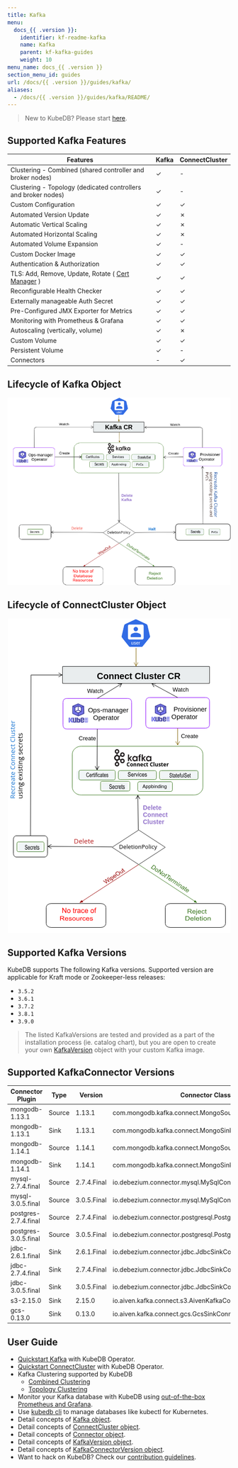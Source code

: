 ```yaml
---
title: Kafka
menu:
  docs_{{ .version }}:
    identifier: kf-readme-kafka
    name: Kafka
    parent: kf-kafka-guides
    weight: 10
menu_name: docs_{{ .version }}
section_menu_id: guides
url: /docs/{{ .version }}/guides/kafka/
aliases:
  - /docs/{{ .version }}/guides/kafka/README/
---
```


> New to KubeDB? Please start [here](/docs/README.md).

## Supported Kafka Features

| Features                                                                           | Kafka    | ConnectCluster |
|------------------------------------------------------------------------------------|----------|----------------|
| Clustering - Combined (shared controller and broker nodes)                         | &#10003; | &#45;          |
| Clustering - Topology (dedicated controllers and broker nodes)                     | &#10003; | &#45;          |
| Custom Configuration                                                               | &#10003; | &#10003;       |
| Automated Version Update                                                           | &#10003; | &#10007;       |
| Automatic Vertical Scaling                                                         | &#10003; | &#10007;       |
| Automated Horizontal Scaling                                                       | &#10003; | &#10007;       |
| Automated Volume Expansion                                                         | &#10003; | &#45;          |
| Custom Docker Image                                                                | &#10003; | &#10003;       |
| Authentication & Authorization                                                     | &#10003; | &#10003;       |
| TLS: Add, Remove, Update, Rotate ( [Cert Manager](https://cert-manager.io/docs/) ) | &#10003; | &#10003;       |
| Reconfigurable Health Checker                                                      | &#10003; | &#10003;       |
| Externally manageable Auth Secret                                                  | &#10003; | &#10003;       |
| Pre-Configured JMX Exporter for Metrics                                            | &#10003; | &#10003;       |
| Monitoring with Prometheus & Grafana                                               | &#10003; | &#10003;       |
| Autoscaling (vertically, volume)	                                                  | &#10003; | &#10007;       |
| Custom Volume                                                                      | &#10003; | &#10003;       |
| Persistent Volume                                                                  | &#10003; | &#45;          |
| Connectors                                                                         | &#45;    | &#10003;       |

## Lifecycle of Kafka Object

<!---
ref : https://cacoo.com/diagrams/4PxSEzhFdNJRIbIb/0281B
--->

<p align="center">
<img alt="lifecycle"  src="/docs/images/kafka/kafka-crd-lifecycle.png">
</p>

## Lifecycle of ConnectCluster Object

<p align="center">
<img alt="lifecycle"  src="/docs/images/kafka/connectcluster/connectcluster-crd-lifecycle.png">
</p>

## Supported Kafka Versions

KubeDB supports The following Kafka versions. Supported version are applicable for Kraft mode or Zookeeper-less releases:
- `3.5.2`
- `3.6.1`
- `3.7.2`
- `3.8.1`
- `3.9.0`

> The listed KafkaVersions are tested and provided as a part of the installation process (ie. catalog chart), but you are open to create your own [KafkaVersion](/docs/guides/kafka/concepts/kafkaversion.md) object with your custom Kafka image.

## Supported KafkaConnector Versions

| Connector Plugin     | Type   | Version     | Connector Class                                            |
|----------------------|--------|-------------|------------------------------------------------------------|
| mongodb-1.13.1       | Source | 1.13.1      | com.mongodb.kafka.connect.MongoSourceConnector             |
| mongodb-1.13.1       | Sink   | 1.13.1      | com.mongodb.kafka.connect.MongoSinkConnector               |
| mongodb-1.14.1       | Source | 1.14.1      | com.mongodb.kafka.connect.MongoSourceConnector             |
| mongodb-1.14.1       | Sink   | 1.14.1      | com.mongodb.kafka.connect.MongoSinkConnector               |
| mysql-2.7.4.final    | Source | 2.7.4.Final | io.debezium.connector.mysql.MySqlConnector                 |
| mysql-3.0.5.final    | Source | 3.0.5.Final | io.debezium.connector.mysql.MySqlConnector                 |
| postgres-2.7.4.final | Source | 2.7.4.Final | io.debezium.connector.postgresql.PostgresConnector         |
| postgres-3.0.5.final | Source | 3.0.5.Final | io.debezium.connector.postgresql.PostgresConnector         |
| jdbc-2.6.1.final     | Sink   | 2.6.1.Final | io.debezium.connector.jdbc.JdbcSinkConnector               |
| jdbc-2.7.4.final     | Sink   | 2.7.4.Final | io.debezium.connector.jdbc.JdbcSinkConnector               |
| jdbc-3.0.5.final     | Sink   | 3.0.5.Final | io.debezium.connector.jdbc.JdbcSinkConnector               |
| s3-2.15.0            | Sink   | 2.15.0      | io.aiven.kafka.connect.s3.AivenKafkaConnectS3SinkConnector |
| gcs-0.13.0           | Sink   | 0.13.0      | io.aiven.kafka.connect.gcs.GcsSinkConnector                |


## User Guide 
- [Quickstart Kafka](/docs/guides/kafka/quickstart/kafka/index.md) with KubeDB Operator.
- [Quickstart ConnectCluster](/docs/guides/kafka/connectcluster/quickstart.md) with KubeDB Operator.
- Kafka Clustering supported by KubeDB
  - [Combined Clustering](/docs/guides/kafka/clustering/combined-cluster/index.md)
  - [Topology Clustering](/docs/guides/kafka/clustering/topology-cluster/index.md)
- Monitor your Kafka database with KubeDB using [out-of-the-box Prometheus and Grafana](/docs/guides/kafka/monitoring/using-prometheus-operator.md).
- Use [kubedb cli](/docs/guides/kafka/cli/cli.md) to manage databases like kubectl for Kubernetes.
- Detail concepts of [Kafka object](/docs/guides/kafka/concepts/kafka.md).
- Detail concepts of [ConnectCluster object](/docs/guides/kafka/concepts/connectcluster.md).
- Detail concepts of [Connector object](/docs/guides/kafka/concepts/connector.md).
- Detail concepts of [KafkaVersion object](/docs/guides/kafka/concepts/kafkaversion.md).
- Detail concepts of [KafkaConnectorVersion object](/docs/guides/kafka/concepts/kafkaconnectorversion.md).
- Want to hack on KubeDB? Check our [contribution guidelines](/docs/CONTRIBUTING.md).